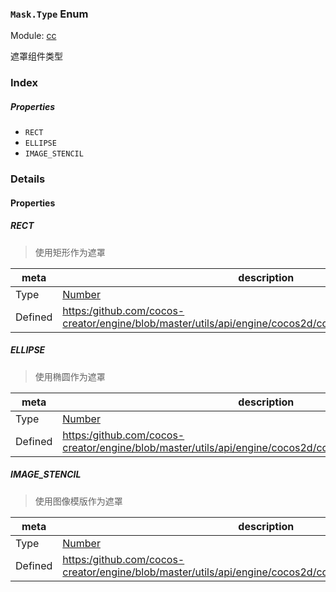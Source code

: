 ### `Mask.Type` Enum



Module: [cc](../modules/cc.md)




遮罩组件类型

### Index

##### Properties

  - `RECT`
  - `ELLIPSE`
  - `IMAGE_STENCIL`

### Details

#### Properties


##### RECT

> 使用矩形作为遮罩

| meta | description |
|------|-------------|
| Type | <a href="https://developer.mozilla.org/en/JavaScript/Reference/Global_Objects/Number" class="crosslink external" target="_blank">Number</a> |
| Defined | [https:/github.com/cocos-creator/engine/blob/master/utils/api/engine/cocos2d/core/components/CCMask.js:39](https:/github.com/cocos-creator/engine/blob/master/utils/api/engine/cocos2d/core/components/CCMask.js#L39) |



##### ELLIPSE

> 使用椭圆作为遮罩

| meta | description |
|------|-------------|
| Type | <a href="https://developer.mozilla.org/en/JavaScript/Reference/Global_Objects/Number" class="crosslink external" target="_blank">Number</a> |
| Defined | [https:/github.com/cocos-creator/engine/blob/master/utils/api/engine/cocos2d/core/components/CCMask.js:45](https:/github.com/cocos-creator/engine/blob/master/utils/api/engine/cocos2d/core/components/CCMask.js#L45) |



##### IMAGE_STENCIL

> 使用图像模版作为遮罩

| meta | description |
|------|-------------|
| Type | <a href="https://developer.mozilla.org/en/JavaScript/Reference/Global_Objects/Number" class="crosslink external" target="_blank">Number</a> |
| Defined | [https:/github.com/cocos-creator/engine/blob/master/utils/api/engine/cocos2d/core/components/CCMask.js:51](https:/github.com/cocos-creator/engine/blob/master/utils/api/engine/cocos2d/core/components/CCMask.js#L51) |


